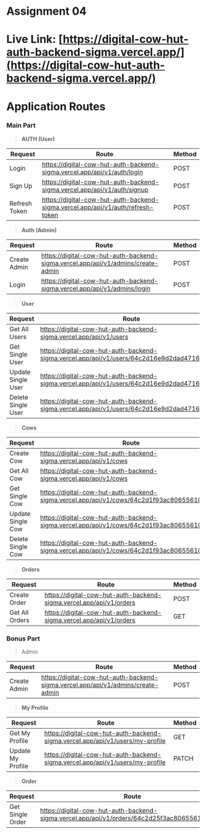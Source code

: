 # Assignment 04

# Live Link: [https://digital-cow-hut-auth-backend-sigma.vercel.app/](https://digital-cow-hut-auth-backend-sigma.vercel.app/)

# **Application Routes**

### Main Part

> **AUTH (User)**

| Request       | Route                                                                           | Method |
| ------------- | ------------------------------------------------------------------------------- | ------ |
| Login         | https://digital-cow-hut-auth-backend-sigma.vercel.app/api/v1/auth/login         | POST   |
| Sign Up       | https://digital-cow-hut-auth-backend-sigma.vercel.app/api/v1/auth/signup        | POST   |
| Refresh Token | https://digital-cow-hut-auth-backend-sigma.vercel.app/api/v1/auth/refresh-token | POST   |

> **Auth (Admin)**

| Request      | Route                                                                            | Method |
| ------------ | -------------------------------------------------------------------------------- | ------ |
| Create Admin | https://digital-cow-hut-auth-backend-sigma.vercel.app/api/v1/admins/create-admin | POST   |
| Login        | https://digital-cow-hut-auth-backend-sigma.vercel.app/api/v1/admins/login        | POST   |

> **User**

| Request            | Route                                                                                       | Method     |
| ------------------ | ------------------------------------------------------------------------------------------- | ---------- |
| Get All Users      | https://digital-cow-hut-auth-backend-sigma.vercel.app/api/v1/users                          | GET        |
| Get Single User    | https://digital-cow-hut-auth-backend-sigma.vercel.app/api/v1/users/64c2d16e9d2dad47169a16dd | Single GET |
| Update Single User | https://digital-cow-hut-auth-backend-sigma.vercel.app/api/v1/users/64c2d16e9d2dad47169a16dd | PATCH      |
| Delete Single User | https://digital-cow-hut-auth-backend-sigma.vercel.app/api/v1/users/64c2d16e9d2dad47169a16dd | DELETE     |

> **Cows**

| Request           | Route                                                                                      | Method     |
| ----------------- | ------------------------------------------------------------------------------------------ | ---------- |
| Create Cow        | https://digital-cow-hut-auth-backend-sigma.vercel.app/api/v1/cows                          | POST       |
| Get All Cow       | https://digital-cow-hut-auth-backend-sigma.vercel.app/api/v1/cows                          | GET        |
| Get Single Cow    | https://digital-cow-hut-auth-backend-sigma.vercel.app/api/v1/cows/64c2d1f93ac8065561057480 | Single GET |
| Update Single Cow | https://digital-cow-hut-auth-backend-sigma.vercel.app/api/v1/cows/64c2d1f93ac8065561057480 | PATCH      |
| Delete Single Cow | https://digital-cow-hut-auth-backend-sigma.vercel.app/api/v1/cows/64c2d1f93ac8065561057480 | DELETE     |

> **Orders**

| Request        | Route                                                               | Method |
| -------------- | ------------------------------------------------------------------- | ------ |
| Create Order   | https://digital-cow-hut-auth-backend-sigma.vercel.app/api/v1/orders | POST   |
| Get All Orders | https://digital-cow-hut-auth-backend-sigma.vercel.app/api/v1/orders | GET    |

### **Bonus Part**

> Admin

| Request      | Route                                                                            | Method |
| ------------ | -------------------------------------------------------------------------------- | ------ |
| Create Admin | https://digital-cow-hut-auth-backend-sigma.vercel.app/api/v1/admins/create-admin | POST   |

> **My Profile**

| Request           | Route                                                                         | Method |
| ----------------- | ----------------------------------------------------------------------------- | ------ |
| Get My Profile    | https://digital-cow-hut-auth-backend-sigma.vercel.app/api/v1/users/my-profile | GET    |
| Update My Profile | https://digital-cow-hut-auth-backend-sigma.vercel.app/api/v1/users/my-profile | PATCH  |

> **Order**

| Request          | Route                                                                                        | Method |
| ---------------- | -------------------------------------------------------------------------------------------- | ------ |
| Get Single Order | https://digital-cow-hut-auth-backend-sigma.vercel.app/api/v1/orders/64c2d25f3ac806556105748a | GET    |
